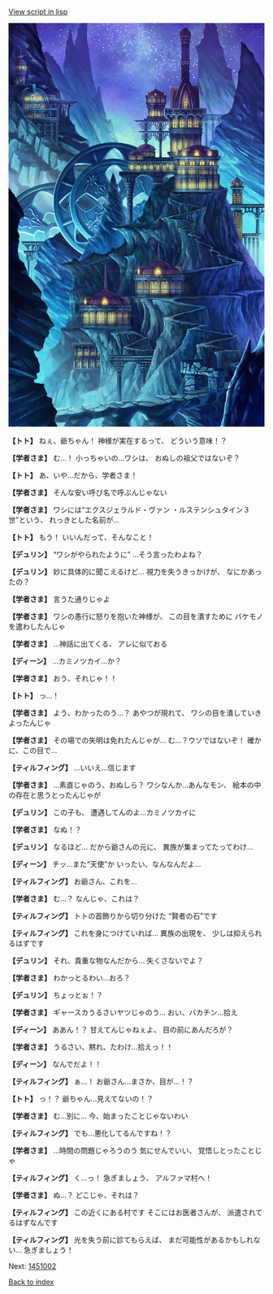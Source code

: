 [View script in lisp](../scripts/1450902.txt)

![004_observatory.png](../images/backgrounds/004_observatory.png)

**【トト】**
ねぇ、爺ちゃん！
神様が実在するって、
どういう意味！？

**【学者さま】**
む…！
小っちゃいの…ワシは、
おぬしの祖父ではないぞ？

**【トト】**
あ、いや…だから、学者さま！

**【学者さま】**
そんな安い呼び名で呼ぶんじゃない

**【学者さま】**
ワシには“エクスジェラルド・ヴァン
・ルステンシュタイン３世”という、
れっきとした名前が…

**【トト】**
もう！
いいんだって、そんなこと！

**【デュリン】**
“ワシがやられたように”
…そう言ったわよね？

**【デュリン】**
妙に具体的に聞こえるけど…
視力を失うきっかけが、
なにかあったの？

**【学者さま】**
言うた通りじゃよ

**【学者さま】**
ワシの愚行に怒りを抱いた神様が、
この目を潰すために
バケモノを遣わしたんじゃ

**【学者さま】**
…神話に出てくる、
アレに似ておる

**【ディーン】**
…カミノツカイ…か？

**【学者さま】**
おう、それじゃ！！

**【トト】**
っ…！

**【学者さま】**
よう、わかったのう…？
あやつが現れて、
ワシの目を潰していきよったんじゃ

**【学者さま】**
その場での失明は免れたんじゃが…
む…？ウソではないぞ！
確かに、この目で…

**【ティルフィング】**
…いいえ…信じます

**【学者さま】**
…素直じゃのう、おぬしら？
ワシなんか…あんなモン、
絵本の中の存在と思うとったんじゃが

**【デュリン】**
この子も、
遭遇してんのよ…カミノツカイに

**【学者さま】**
なぬ！？

**【デュリン】**
なるほど…
だから爺さんの元に、
異族が集まってたってわけ…

**【ディーン】**
チッ…また“天使”か
いったい、なんなんだよ…

**【ティルフィング】**
お爺さん、これを…

**【学者さま】**
む…？
なんじゃ、これは？

**【ティルフィング】**
トトの首飾りから切り分けた
“賢者の石”です

**【ティルフィング】**
これを身につけていれば…
異族の出現を、
少しは抑えられるはずです

**【デュリン】**
それ、貴重な物なんだから…
失くさないでよ？

**【学者さま】**
わかっとるわい…おろ？

**【デュリン】**
ちょっとぉ！？

**【学者さま】**
ギャースカうるさいヤツじゃのう…
おい、バカチン…拾え

**【ディーン】**
ああん！？
甘えてんじゃねぇよ、
目の前にあんだろが？

**【学者さま】**
うるさい、黙れ、たわけ…拾えっ！！

**【ディーン】**
なんでだよ！！

**【ティルフィング】**
ぁ…！
お爺さん…まさか、目が…！？

**【トト】**
っ！？
爺ちゃん…見えてないの！？

**【学者さま】**
む…別に…
今、始まったことじゃないわい

**【ティルフィング】**
でも…悪化してるんですね！？

**【学者さま】**
…時間の問題じゃろうのう
気にせんでいい、
覚悟しとったことじゃ

**【ティルフィング】**
く…っ！
急ぎましょう、
アルファマ村へ！

**【学者さま】**
ぬ…？
どこじゃ、それは？

**【ティルフィング】**
この近くにある村です
そこにはお医者さんが、
派遣されてるはずなんです

**【ティルフィング】**
光を失う前に診てもらえば、
まだ可能性があるかもしれない…
急ぎましょう！

Next: [1451002](1451002.md)

[Back to index](index.md)
